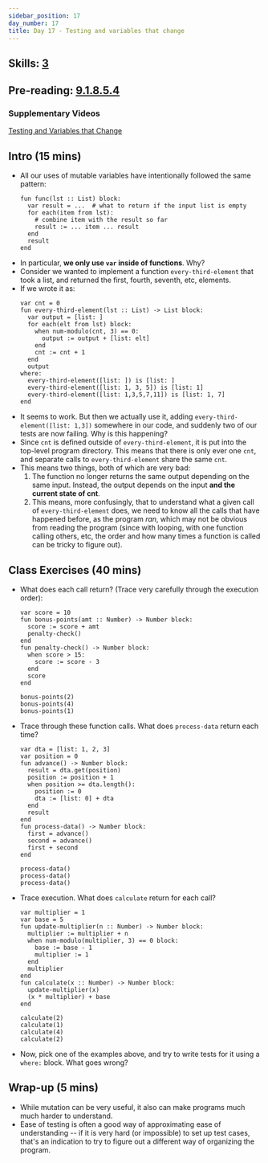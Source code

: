 ```yaml
---
sidebar_position: 17
day_number: 17
title: Day 17 - Testing and variables that change
---
```


## Skills: [3](</skills/#(3)>)

## Pre-reading: [9.1.8.5.4](<%7B%7BDCIC_DOMAIN%7D%7D/intro-python.html#(part._.Testing_and_variables_that_can_change)>)

### Supplementary Videos
[Testing and Variables that Change](https://northeastern.hosted.panopto.com/Panopto/Pages/Viewer.aspx?id=f381ed47-632d-46e7-ab56-b35b01782146)

## Intro (15 mins)

- All our uses of mutable variables have intentionally followed the same pattern:
  ```pyret
  fun func(lst :: List) block:
    var result = ...  # what to return if the input list is empty
    for each(item from lst):
      # combine item with the result so far
      result := ... item ... result
    end
    result
  end
  ```
- In particular, **we only use `var` inside of functions**. Why?
- Consider we wanted to implement a function `every-third-element` that took a
  list, and returned the first, fourth, seventh, etc, elements.
- If we wrote it as:
  ```pyret
  var cnt = 0
  fun every-third-element(lst :: List) -> List block:
    var output = [list: ]
    for each(elt from lst) block:
      when num-modulo(cnt, 3) == 0:
        output := output + [list: elt]
      end
      cnt := cnt + 1
    end
    output
  where:
    every-third-element([list: ]) is [list: ]
    every-third-element([list: 1, 3, 5]) is [list: 1]
    every-third-element([list: 1,3,5,7,11]) is [list: 1, 7]
  end
  ```
- It seems to work. But then we actually use it, adding
  `every-third-element([list: 1,3])` somewhere in our code, and suddenly two of
  our tests are now failing. Why is this happening?
- Since `cnt` is defined outside of `every-third-element`, it is put into the
  top-level program directory. This means that there is only ever one `cnt`,
  and separate calls to `every-third-element` share the same `cnt`.
- This means two things, both of which are very bad:
  1. The function no longer returns the same output depending on the same input.
     Instead, the output depends on the input **and the current state of cnt**.
  2. This means, more confusingly, that to understand what a given call of
     `every-third-element` does, we need to know all the calls that have
     happened before, as the program _ran_, which may not be obvious from
     reading the program (since with looping, with one function calling others,
     etc, the order and how many times a function is called can be tricky to
     figure out).

## Class Exercises (40 mins)

- What does each call return? (Trace very carefully through the execution order):

  ```pyret
  var score = 10
  fun bonus-points(amt :: Number) -> Number block:
    score := score + amt
    penalty-check()
  end
  fun penalty-check() -> Number block:
    when score > 15:
      score := score - 3
    end
    score
  end

  bonus-points(2)
  bonus-points(4) 
  bonus-points(1)
  ```

- Trace through these function calls. What does `process-data` return each time?

  ```pyret
  var dta = [list: 1, 2, 3]
  var position = 0
  fun advance() -> Number block:
    result = dta.get(position)
    position := position + 1
    when position >= dta.length():
      position := 0
      dta := [list: 0] + dta
    end
    result
  end
  fun process-data() -> Number block:
    first = advance()
    second = advance()
    first + second
  end

  process-data()
  process-data()
  process-data()
  ```

- Trace execution. What does `calculate` return for each call?

  ```pyret
  var multiplier = 1
  var base = 5
  fun update-multiplier(n :: Number) -> Number block:
    multiplier := multiplier + n
    when num-modulo(multiplier, 3) == 0 block:
      base := base - 1
      multiplier := 1
    end
    multiplier
  end
  fun calculate(x :: Number) -> Number block:
    update-multiplier(x)
    (x * multiplier) + base
  end

  calculate(2)
  calculate(1)
  calculate(4)
  calculate(2)
  ```

- Now, pick one of the examples above, and try to write tests for it using a `where:` block. What goes wrong?

## Wrap-up (5 mins)

- While mutation can be very useful, it also can make programs much much harder to understand.
- Ease of testing is often a good way of approximating ease of understanding -- if it is very hard (or impossible) to set up test cases, that's an indication to try to figure out a different way of organizing the program.
